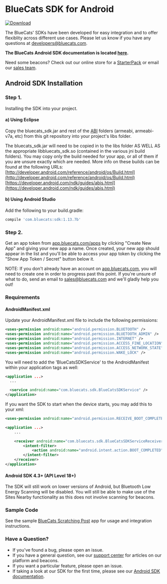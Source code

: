 BlueCats SDK for Android
====================

[ ![Download](https://api.bintray.com/packages/bluecats/maven/SDK/images/download.svg) ](https://bintray.com/bluecats/maven/SDK/\_latestVersion)

The BlueCats' SDKs have been developed for easy integration and to offer flexiblity across different use cases.  Please let us know if you have any questions at developers@bluecats.com.

**The BlueCats Android SDK documentation is located [here](https://github.com/bluecats/bluecats-android-sdk/wiki).**

Need some beacons? Check out our online store for a [StarterPack](http://store.bluecats.com/collections/featured-products/products/bluecats-starterpack-with-usb) or email our [sales team](mailto:sales@bluecats.com).

## Android SDK Installation  
### Step 1.
Installing the SDK into your project.

#### a) Using Eclipse
Copy the bluecats_sdk.jar and rest of the [ABI](https://developer.android.com/ndk/guides/abis.html) folders (armeabi, armeabi-v7a, etc) from this git repository into your project's libs folder.

The bluecats_sdk.jar will need to be copied in to the libs folder AS WELL AS the appropriate libbluecats_sdk.so (contained in the various jni build folders). You may copy only the build needed for your app, or all of them if you are unsure exactly which are needed. More info on these builds can be found at the following URLs:  
[http://developer.android.com/reference/android/os/Build.html](http://developer.android.com/reference/android/os/Build.html)  
[https://developer.android.com/ndk/guides/abis.html](https://developer.android.com/ndk/guides/abis.html)
#### b) Using Android Studio
Add the following to your build.gradle:
```gradle
compile 'com.bluecats:sdk:1.13.7b'
```

### Step 2.
Get an app token from [app.bluecats.com/apps](http://app.bluecats.com/apps) by clicking "Create New App" and giving your new app a name. Once created, your new app should appear in the list and you'll be able to access your app token by clicking the "Show App Token / Secret" button below it.

NOTE: If you don't already have an account on [app.bluecats.com](http://app.bluecats.com/), you will need to create one in order to progress past this point. If you're unsure of what to do, send an email to [sales@bluecats.com](mailto:sales@bluecats.com) and we'll gladly help you out!

### Requirements
#### AndroidManifest.xml
Update your AndroidManifest.xml file to include the following permissions:
```xml
<uses-permission android:name="android.permission.BLUETOOTH" />
<uses-permission android:name="android.permission.BLUETOOTH_ADMIN" />
<uses-permission android:name="android.permission.INTERNET" />
<uses-permission android:name="android.permission.ACCESS_FINE_LOCATION" />
<uses-permission android:name="android.permission.ACCESS_NETWORK_STATE" />
<uses-permission android:name="android.permission.WAKE_LOCK" />
```
You will need to add the 'BlueCatsSDKService' to the AndroidManifest within your application tags as well:
```xml
<application ...>
  ...

  <service android:name="com.bluecats.sdk.BlueCatsSDKService" />
</application>
```
If you want the SDK to start when the device starts, you may add this to your xml:
```xml
<uses-permission android:name="android.permission.RECEIVE_BOOT_COMPLETED" />

<application ...>
	...

	<receiver android:name="com.bluecats.sdk.BlueCatsSDKServiceReceiver" >
	    <intent-filter>
	        <action android:name="android.intent.action.BOOT_COMPLETED" />
	    </intent-filter>
	</receiver>
</application>
```
#### Android SDK 4.3+ (API Level 18+)
The SDK will still work on lower versions of Android, but Bluetooth Low Energy Scanning will be disabled. You will still be able to make use of the Sites Nearby functionality as this does not involve scanning for beacons.

### Sample Code
See the sample [BlueCats Scratching Post](https://github.com/bluecats/bluecats-scratchingpost-android) app for usage and integration instructions.

### Have a Question?
* If you've found a bug, please open an issue.
* If you have a general question, see our [support center](support.bluecats.com) for articles on our platform and beacons.
* If you want a particular feature, please open an issue.
* If taking a look at our SDK for the first time, please see our [Android SDK documentation](https://github.com/bluecats/bluecats-android-sdk/wiki).
